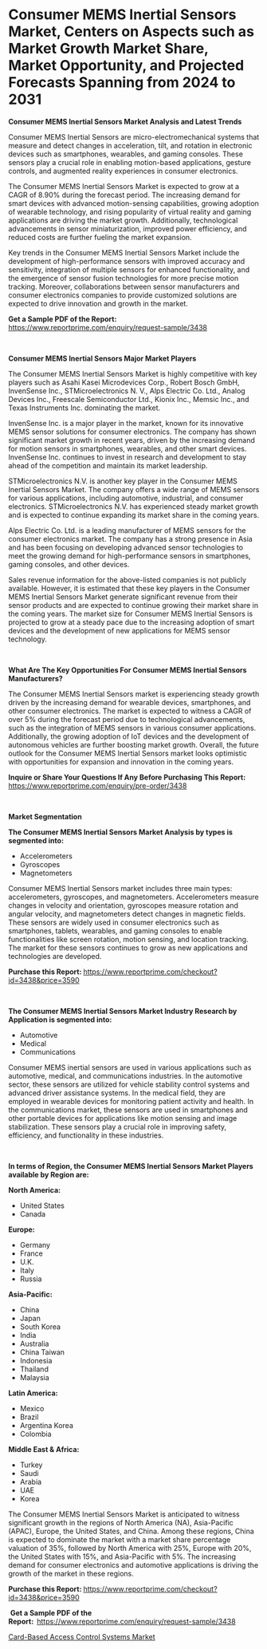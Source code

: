 <p><h1>Consumer MEMS Inertial Sensors Market, Centers on Aspects such as Market Growth Market Share, Market Opportunity, and Projected Forecasts Spanning from 2024 to 2031</h1></p><p><strong>Consumer MEMS Inertial Sensors Market Analysis and Latest Trends</strong></p>
<p><p>Consumer MEMS Inertial Sensors are micro-electromechanical systems that measure and detect changes in acceleration, tilt, and rotation in electronic devices such as smartphones, wearables, and gaming consoles. These sensors play a crucial role in enabling motion-based applications, gesture controls, and augmented reality experiences in consumer electronics.</p><p>The Consumer MEMS Inertial Sensors Market is expected to grow at a CAGR of 8.90% during the forecast period. The increasing demand for smart devices with advanced motion-sensing capabilities, growing adoption of wearable technology, and rising popularity of virtual reality and gaming applications are driving the market growth. Additionally, technological advancements in sensor miniaturization, improved power efficiency, and reduced costs are further fueling the market expansion.</p><p>Key trends in the Consumer MEMS Inertial Sensors Market include the development of high-performance sensors with improved accuracy and sensitivity, integration of multiple sensors for enhanced functionality, and the emergence of sensor fusion technologies for more precise motion tracking. Moreover, collaborations between sensor manufacturers and consumer electronics companies to provide customized solutions are expected to drive innovation and growth in the market.</p></p>
<p><strong>Get a Sample PDF of the Report:&nbsp;</strong> <a href="https://www.reportprime.com/enquiry/request-sample/3438">https://www.reportprime.com/enquiry/request-sample/3438</a></p>
<p>&nbsp;</p>
<p><strong>Consumer MEMS Inertial Sensors Major Market Players</strong></p>
<p><p>The Consumer MEMS Inertial Sensors Market is highly competitive with key players such as Asahi Kasei Microdevices Corp., Robert Bosch GmbH, InvenSense Inc., STMicroelectronics N. V., Alps Electric Co. Ltd., Analog Devices Inc., Freescale Semiconductor Ltd., Kionix Inc., Memsic Inc., and Texas Instruments Inc. dominating the market.</p><p>InvenSense Inc. is a major player in the market, known for its innovative MEMS sensor solutions for consumer electronics. The company has shown significant market growth in recent years, driven by the increasing demand for motion sensors in smartphones, wearables, and other smart devices. InvenSense Inc. continues to invest in research and development to stay ahead of the competition and maintain its market leadership.</p><p>STMicroelectronics N.V. is another key player in the Consumer MEMS Inertial Sensors Market. The company offers a wide range of MEMS sensors for various applications, including automotive, industrial, and consumer electronics. STMicroelectronics N.V. has experienced steady market growth and is expected to continue expanding its market share in the coming years.</p><p>Alps Electric Co. Ltd. is a leading manufacturer of MEMS sensors for the consumer electronics market. The company has a strong presence in Asia and has been focusing on developing advanced sensor technologies to meet the growing demand for high-performance sensors in smartphones, gaming consoles, and other devices.</p><p>Sales revenue information for the above-listed companies is not publicly available. However, it is estimated that these key players in the Consumer MEMS Inertial Sensors Market generate significant revenue from their sensor products and are expected to continue growing their market share in the coming years. The market size for Consumer MEMS Inertial Sensors is projected to grow at a steady pace due to the increasing adoption of smart devices and the development of new applications for MEMS sensor technology.</p></p>
<p>&nbsp;</p>
<p><strong>What Are The Key Opportunities For Consumer MEMS Inertial Sensors Manufacturers?</strong></p>
<p><p>The Consumer MEMS Inertial Sensors market is experiencing steady growth driven by the increasing demand for wearable devices, smartphones, and other consumer electronics. The market is expected to witness a CAGR of over 5% during the forecast period due to technological advancements, such as the integration of MEMS sensors in various consumer applications. Additionally, the growing adoption of IoT devices and the development of autonomous vehicles are further boosting market growth. Overall, the future outlook for the Consumer MEMS Inertial Sensors market looks optimistic with opportunities for expansion and innovation in the coming years.</p></p>
<p><strong>Inquire or Share Your Questions If Any Before Purchasing This Report:</strong> <a href="https://www.reportprime.com/enquiry/pre-order/3438">https://www.reportprime.com/enquiry/pre-order/3438</a></p>
<p>&nbsp;</p>
<p><strong>Market Segmentation</strong></p>
<p><strong>The Consumer MEMS Inertial Sensors Market Analysis by types is segmented into:</strong></p>
<p><ul><li>Accelerometers</li><li>Gyroscopes</li><li>Magnetometers</li></ul></p>
<p><p>Consumer MEMS Inertial Sensors market includes three main types: accelerometers, gyroscopes, and magnetometers. Accelerometers measure changes in velocity and orientation, gyroscopes measure rotation and angular velocity, and magnetometers detect changes in magnetic fields. These sensors are widely used in consumer electronics such as smartphones, tablets, wearables, and gaming consoles to enable functionalities like screen rotation, motion sensing, and location tracking. The market for these sensors continues to grow as new applications and technologies are developed.</p></p>
<p><strong>Purchase this Report:&nbsp;</strong><a href="https://www.reportprime.com/checkout?id=3438&price=3590">https://www.reportprime.com/checkout?id=3438&price=3590</a></p>
<p>&nbsp;</p>
<p><strong>The Consumer MEMS Inertial Sensors Market Industry Research by Application is segmented into:</strong></p>
<p><ul><li>Automotive</li><li>Medical</li><li>Communications</li></ul></p>
<p><p>Consumer MEMS inertial sensors are used in various applications such as automotive, medical, and communications industries. In the automotive sector, these sensors are utilized for vehicle stability control systems and advanced driver assistance systems. In the medical field, they are employed in wearable devices for monitoring patient activity and health. In the communications market, these sensors are used in smartphones and other portable devices for applications like motion sensing and image stabilization. These sensors play a crucial role in improving safety, efficiency, and functionality in these industries.</p></p>
<p>&nbsp;</p>
<p><strong>In terms of Region, the Consumer MEMS Inertial Sensors Market Players available by Region are:</strong></p>
<p>
    <p> <strong> North America: </strong>
        <ul>
            <li>United States</li>
            <li>Canada</li>
        </ul>
        </p> 
    <p> <strong> Europe: </strong>
        <ul>
            <li>Germany</li>
            <li>France</li>
            <li>U.K.</li>
            <li>Italy</li>
            <li>Russia</li>
        </ul>
        </p> 
    <p> <strong> Asia-Pacific: </strong>
        <ul>
            <li>China</li>
            <li>Japan</li>
            <li>South Korea</li>
            <li>India</li>
            <li>Australia</li>
            <li>China Taiwan</li>
            <li>Indonesia</li>
            <li>Thailand</li>
            <li>Malaysia</li>
        </ul>
        </p> 
    <p> <strong> Latin America: </strong>
        <ul>
            <li>Mexico</li>
            <li>Brazil</li>
            <li>Argentina Korea</li>
            <li>Colombia</li>
        </ul>
        </p> 
    <p> <strong> Middle East & Africa: </strong>
        <ul>
            <li>Turkey</li>
            <li>Saudi</li>
            <li>Arabia</li>
            <li>UAE</li>
            <li>Korea</li>
        </ul>
    </p>
    </p>
<p><p>The Consumer MEMS Inertial Sensors Market is anticipated to witness significant growth in the regions of North America (NA), Asia-Pacific (APAC), Europe, the United States, and China. Among these regions, China is expected to dominate the market with a market share percentage valuation of 35%, followed by North America with 25%, Europe with 20%, the United States with 15%, and Asia-Pacific with 5%. The increasing demand for consumer electronics and automotive applications is driving the growth of the market in these regions.</p></p>
<p><strong>Purchase this Report: </strong><a href="https://www.reportprime.com/checkout?id=3438&price=3590">https://www.reportprime.com/checkout?id=3438&price=3590</a></p>
<p>&nbsp;<strong>Get a Sample PDF of the Report:&nbsp;&nbsp;</strong><a href="https://www.reportprime.com/enquiry/request-sample/3438">https://www.reportprime.com/enquiry/request-sample/3438</a></p>
<p><strong></strong></p>
<p><p><a href="https://github.com/BryceTownsendr/Market-Research-Report-List-4/blob/main/card-based-access-control-systems-market.md">Card-Based Access Control Systems Market</a></p></p>